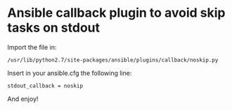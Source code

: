 # Ansible callback plugin to avoid skip tasks on stdout

Import the file in:

`/usr/lib/python2.7/site-packages/ansible/plugins/callback/noskip.py`



Insert in your ansible.cfg the following line:

`stdout_callback = noskip`

And enjoy!
